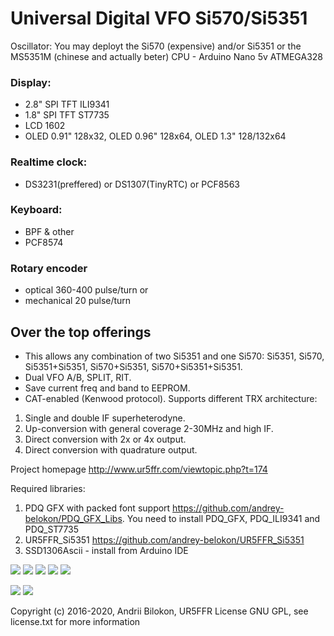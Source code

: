 # Universal Digital VFO Si570/Si5351

Oscillator: You may deployt the  Si570 (expensive) and/or Si5351 or the MS5351M (chinese and actually beter)
CPU - Arduino Nano 5v ATMEGA328

### Display:
- 2.8" SPI TFT ILI9341
- 1.8" SPI TFT ST7735
- LCD 1602
- OLED 0.91" 128x32, OLED 0.96" 128x64, OLED 1.3" 128/132x64<br>

### Realtime clock:
- DS3231(preffered) or DS1307(TinyRTC) or PCF8563<br>

### Keyboard: 
-  BPF & other 
-  PCF8574<br>

### Rotary encoder 

- optical 360-400 pulse/turn or 
- mechanical 20 pulse/turn

## Over the top offerings

- This allows any combination of two Si5351 and one Si570: Si5351, Si570, Si5351+Si5351, Si570+Si5351, Si570+Si5351+Si5351.
- Dual VFO A/B, SPLIT, RIT.
- Save current freq and band to EEPROM.
- CAT-enabled (Kenwood protocol).
Supports different TRX architecture:
 1. Single and double IF superheterodyne.
 2. Up-conversion with general coverage 2-30MHz and high IF.
 3. Direct conversion with 2x or 4x output.
 4. Direct conversion with quadrature output.

Project homepage http://www.ur5ffr.com/viewtopic.php?t=174

Required libraries:

 1. PDQ GFX with packed font support https://github.com/andrey-belokon/PDQ_GFX_Libs. You need to install PDQ_GFX, PDQ_ILI9341 and PDQ_ST7735
 2. UR5FFR_Si5351 https://github.com/andrey-belokon/UR5FFR_Si5351
 3. SSD1306Ascii - install from Arduino IDE

<img src="doc\ST7735_570_5351_two_plate\img\synt_v2_tft-10pin.jpg"></img>
<img src="doc\ST7735_570_5351_two_plate\img\synt_v2_tft-8pin.jpg"></img>
<img src="doc\ST7735_570_5351_two_plate\img\synt_1.8_9.jpg"></img>
<img src="doc\ST7735_570_5351_two_plate\img\synt_1.8_4.jpg"></img>
<img src="doc\ST7735_570_5351_two_plate\img\synt_1.8_7.jpg"></img>

<img src="doc\ST7735_570_5351_two_plate\Schematic_Digital VFO 1.8 main board 2.0.png"></img>
<img src="doc\ST7735_570_5351_two_plate\Schematic_Digital VFO 1.8 display board 2.0.png"></img>

Copyright (c) 2016-2020, Andrii Bilokon, UR5FFR
License GNU GPL, see license.txt for more information
